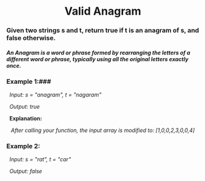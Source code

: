 <h1 align = "center"> Valid Anagram </h1>

### Given two strings s and t, return true if t is an anagram of s, and false otherwise. ###

#### _An Anagram is a word or phrase formed by rearranging the letters of a different word or phrase, typically using all the original letters exactly once._ ####

### **Example 1:**###

&nbsp; _Input: s = "anagram", t = "nagaram"_

&nbsp; _Output: true_

&nbsp; **Explanation:**

&nbsp;&nbsp; _After calling your function, the input array is modified to: [1,0,0,2,3,0,0,4]_

### **Example 2:**

&nbsp; _Input: s = "rat", t = "car"_

&nbsp; _Output: false_
